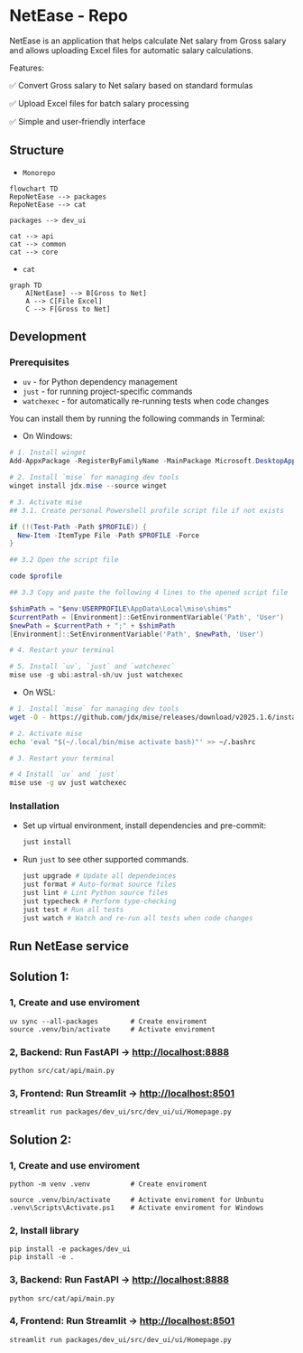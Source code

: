 # NetEase - Repo

NetEase is an application that helps calculate Net salary from Gross salary and allows
uploading Excel files for automatic salary calculations.

Features:

✅ Convert Gross salary to Net salary based on standard formulas

✅ Upload Excel files for batch salary processing

✅ Simple and user-friendly interface

## Structure

- `Monorepo`

```mermaid
flowchart TD
RepoNetEase --> packages
RepoNetEase --> cat

packages --> dev_ui

cat --> api
cat --> common
cat --> core

```

- `cat`

```mermaid
graph TD
    A[NetEase] --> B[Gross to Net]
    A --> C[File Excel]
    C --> F[Gross to Net]
```

## Development

### Prerequisites

- `uv` - for Python dependency management
- `just` - for running project-specific commands
- `watchexec` - for automatically re-running tests when code changes

You can install them by running the following commands in Terminal:

- On Windows:

```powershell
# 1. Install winget
Add-AppxPackage -RegisterByFamilyName -MainPackage Microsoft.DesktopAppInstaller_8wekyb3d8bbwe

# 2. Install `mise` for managing dev tools
winget install jdx.mise --source winget

# 3. Activate mise
## 3.1. Create personal Powershell profile script file if not exists

if (!(Test-Path -Path $PROFILE)) {
  New-Item -ItemType File -Path $PROFILE -Force
}

## 3.2 Open the script file

code $profile

## 3.3 Copy and paste the following 4 lines to the opened script file

$shimPath = "$env:USERPROFILE\AppData\Local\mise\shims"
$currentPath = [Environment]::GetEnvironmentVariable('Path', 'User')
$newPath = $currentPath + ";" + $shimPath
[Environment]::SetEnvironmentVariable('Path', $newPath, 'User')

# 4. Restart your terminal

# 5. Install `uv`, `just` and `watchexec`
mise use -g ubi:astral-sh/uv just watchexec
```

- On WSL:

```sh
# 1. Install `mise` for managing dev tools
wget -O - https://github.com/jdx/mise/releases/download/v2025.1.6/install.sh | sh

# 2. Activate mise
echo 'eval "$(~/.local/bin/mise activate bash)"' >> ~/.bashrc

# 3. Restart your terminal

# 4 Install `uv` and `just`
mise use -g uv just watchexec
```

### Installation

- Set up virtual environment, install dependencies and pre-commit:

  ```sh
  just install
  ```

- Run `just` to see other supported commands.

  ```sh
  just upgrade # Update all dependeinces
  just format # Auto-format source files
  just lint # Lint Python source files
  just typecheck # Perform type-checking
  just test # Run all tests
  just watch # Watch and re-run all tests when code changes
  ```

## Run NetEase service

## Solution 1:

### 1, Create and use enviroment

```
uv sync --all-packages        # Create enviroment
source .venv/bin/activate     # Activate enviroment
```

### 2, Backend: Run FastAPI -> <http://localhost:8888>

```
python src/cat/api/main.py
```

### 3, Frontend: Run Streamlit -> <http://localhost:8501>

```
streamlit run packages/dev_ui/src/dev_ui/ui/Homepage.py
```

## Solution 2:

### 1, Create and use enviroment

```
python -m venv .venv          # Create enviroment

source .venv/bin/activate     # Activate enviroment for Unbuntu
.venv\Scripts\Activate.ps1    # Activate enviroment for Windows
```

### 2, Install library

```
pip install -e packages/dev_ui
pip install -e .
```

### 3, Backend: Run FastAPI -> <http://localhost:8888>

```
python src/cat/api/main.py
```

### 4, Frontend: Run Streamlit -> <http://localhost:8501>

```
streamlit run packages/dev_ui/src/dev_ui/ui/Homepage.py
```
